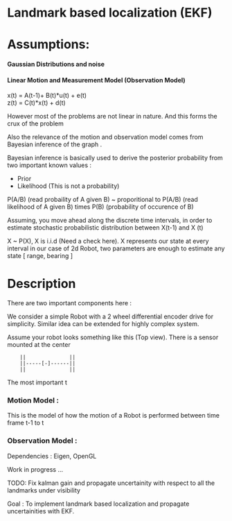 # Landmark based localization (EKF)

# Assumptions: 

#### Gaussian Distributions and noise 

#### Linear Motion and Measurement Model (Observation Model)


x(t) = A(t-1)+ B(t)*u(t) + e(t) <br/>
z(t) = C(t)*x(t) + d(t)

However most of the problems are not linear in nature. And this forms the crux of the problem

Also the relevance of the motion and observation model comes from Bayesian inference of the graph .

Bayesian inference is basically used to derive the posterior probability from two important known values : <br/>
- Prior
- Likelihood (This is not a probability) 

P(A/B) (read probaility of A given B) ~ proporitional to P(A/B) (read likelihood of A given B) times P(B) (probability of occurence of B)


Assuming, you move ahead along the discrete time intervals, in order to estimate stochastic probabilistic distribution
between X(t-1) and X (t)

X ~ P(X), X is i.i.d (Need a check here). X represents our state at every interval in our case of 
2d Robot, two parameters are enough to estimate any state [ range, bearing ]









# Description

There are two important components here :

We consider a simple Robot with a 2 wheel differential encoder drive for simplicity. Similar idea can be extended
for highly complex system. 

Assume your robot looks something like this (Top view). There is a sensor mounted at the center


        
        ||              || 
        ||-----[-]------||
        ||              ||
        
The most important t      
        
        
### Motion Model :

This is the model of how the motion of a Robot is performed between time frame t-1 to t





### Observation Model :




Dependencies : Eigen, OpenGL

Work in progress ... 

TODO: Fix kalman gain and propagate uncertainity with respect to all the landmarks under visibility

Goal : To implement landmark based localization and propagate uncertainities with EKF. 





